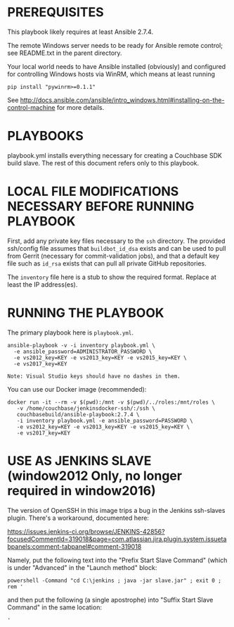 # PREREQUISITES

This playbook likely requires at least Ansible 2.7.4.

The remote Windows server needs to be ready for Ansible remote
control; see README.txt in the parent directory.

Your local world needs to have Ansible installed (obviously) and configured
for controlling Windows hosts via WinRM, which means at least running

    pip install "pywinrm>=0.1.1"

See http://docs.ansible.com/ansible/intro_windows.html#installing-on-the-control-machine
for more details.

# PLAYBOOKS

playbook.yml installs everything necessary for creating a Couchbase SDK
build slave. The rest of this document refers only to this playbook.

# LOCAL FILE MODIFICATIONS NECESSARY BEFORE RUNNING PLAYBOOK

First, add any private key files necessary to the `ssh` directory. The
provided ssh/config file assumes that `buildbot_id_dsa` exists and can
be used to pull from Gerrit (necessary for commit-validation jobs), and
that a default key file such as `id_rsa` exists that can pull all private
GitHub repositories.

The `inventory` file here is a stub to show the required format. Replace at
least the IP address(es).

# RUNNING THE PLAYBOOK

The primary playbook here is `playbook.yml`.

    ansible-playbook -v -i inventory playbook.yml \
      -e ansible_password=ADMINISTRATOR_PASSWORD \
      -e vs2012_key=KEY -e vs2013_key=KEY -e vs2015_key=KEY \
      -e vs2017_key=KEY

    Note: Visual Studio keys should have no dashes in them.

You can use our Docker image (recommended):

    docker run -it --rm -v $(pwd):/mnt -v $(pwd)/../roles:/mnt/roles \
       -v /home/couchbase/jenkinsdocker-ssh/:/ssh \
       couchbasebuild/ansible-playbook:2.7.4 \
       -i inventory playbook.yml -e ansible_password=PASSWORD \
       -e vs2012_key=KEY -e vs2013_key=KEY -e vs2015_key=KEY \
       -e vs2017_key=KEY

# USE AS JENKINS SLAVE (window2012 Only, no longer required in window2016)

The version of OpenSSH in this image trips a bug in the Jenkins
ssh-slaves plugin. There's a workaround, documented here:

https://issues.jenkins-ci.org/browse/JENKINS-42856?focusedCommentId=319018&page=com.atlassian.jira.plugin.system.issuetabpanels:comment-tabpanel#comment-319018

Namely, put the following text into the "Prefix Start Slave Command" (which
is under "Advanced" in the "Launch method" block:

    powershell -Command "cd C:\jenkins ; java -jar slave.jar" ; exit 0 ; rem '

and then put the following (a single apostrophe) into "Suffix Start Slave
Command" in the same location:

    '
